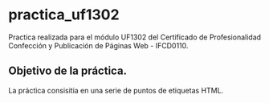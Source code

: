 # practica_uf1302
Practica realizada para el módulo UF1302 del Certificado de Profesionalidad Confección y Publicación de Páginas Web - IFCD0110.

## Objetivo de la práctica.
La práctica consisitia en una serie de puntos de etiquetas HTML.
